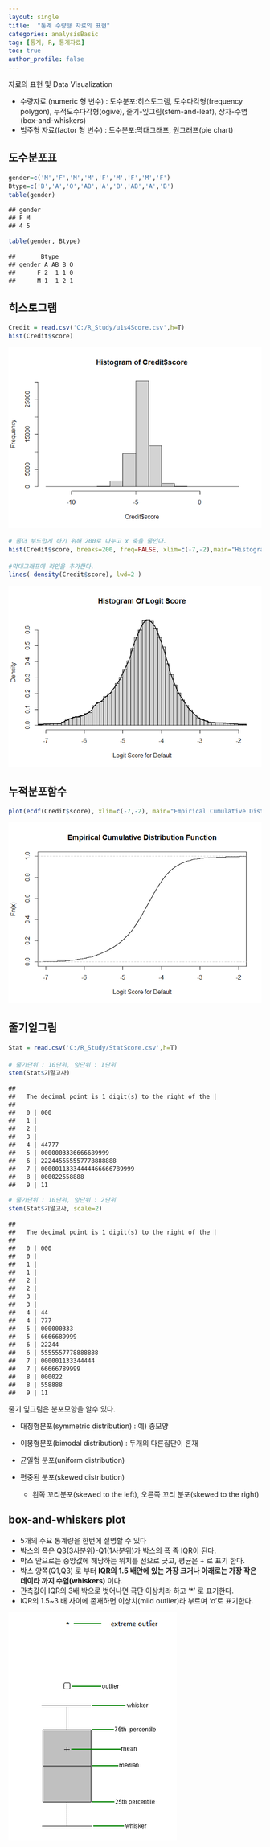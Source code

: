 ```yaml
---
layout: single
title:  "통계 수량형 자료의 표현"
categories: analysisBasic
tag: [통계, R, 통계자료]
toc: true
author_profile: false
---
```



자료의 표현 및 Data Visualization

-   수량자료 (numeric 형 변수) : 도수분포:히스토그램,
    도수다각형(frequency polygon), 누적도수다각형(ogive),
    줄기-잎그림(stem-and-leaf), 상자-수염(box-and-whiskers)
-   범주형 자료(factor 형 변수) : 도수분포:막대그래프, 원그래프(pie
    chart)

## 도수분포표

``` r
gender=c('M','F','M','M','F','M','F','M','F')
Btype=c('B','A','O','AB','A','B','AB','A','B')
table(gender)
```

    ## gender
    ## F M 
    ## 4 5

``` r
table(gender, Btype)
```

    ##       Btype
    ## gender A AB B O
    ##      F 2  1 1 0
    ##      M 1  1 2 1

## 히스토그램

``` r
Credit = read.csv('C:/R_Study/u1s4Score.csv',h=T)
hist(Credit$score)
```

![](../../images/2022-03-15-basicR-2/unnamed-chunk-2-1.png)<!-- -->

``` r
# 좀더 부드럽게 하기 위해 200로 나누고 x 축을 줄인다.
hist(Credit$score, breaks=200, freq=FALSE, xlim=c(-7,-2),main="Histogram Of Logit Score", xlab="Logit Score for Default")

#막대그래프에 라인을 추가한다.
lines( density(Credit$score), lwd=2 )
```

![](../../images/2022-03-15-basicR-2/unnamed-chunk-2-2.png)<!-- -->

## 누적분포함수

``` r
plot(ecdf(Credit$score), xlim=c(-7,-2), main="Empirical Cumulative Distribution Function", xlab="Logit Score for Default")
```

![](../../images/2022-03-15-basicR-2/unnamed-chunk-3-1.png)<!-- -->

## 줄기잎그림

``` r
Stat = read.csv('C:/R_Study/StatScore.csv',h=T)

# 줄기단위 : 10단위, 잎단위 : 1단위
stem(Stat$기말고사)  
```

    ## 
    ##   The decimal point is 1 digit(s) to the right of the |
    ## 
    ##   0 | 000
    ##   1 | 
    ##   2 | 
    ##   3 | 
    ##   4 | 44777
    ##   5 | 0000003336666689999
    ##   6 | 222445555557778888888
    ##   7 | 00000113334444466666789999
    ##   8 | 000022558888
    ##   9 | 11

``` r
# 줄기단위 : 10단위, 잎단위 : 2단위
stem(Stat$기말고사, scale=2)
```

    ## 
    ##   The decimal point is 1 digit(s) to the right of the |
    ## 
    ##   0 | 000
    ##   0 | 
    ##   1 | 
    ##   1 | 
    ##   2 | 
    ##   2 | 
    ##   3 | 
    ##   3 | 
    ##   4 | 44
    ##   4 | 777
    ##   5 | 000000333
    ##   5 | 6666689999
    ##   6 | 22244
    ##   6 | 5555557778888888
    ##   7 | 000001133344444
    ##   7 | 66666789999
    ##   8 | 000022
    ##   8 | 558888
    ##   9 | 11

줄기 잎그림은 분포모향을 알수 있다.

-   대칭형분포(symmetric distribution) : 예) 종모양

-   이봉형분포(bimodal distribution) : 두개의 다른집단이 혼재

-   균일형 분포(uniform distribution)

-   편중된 분포(skewed distribution)

    -   왼쪽 꼬리분포(skewed to the left), 오른쪽 꼬리 분포(skewed to
        the right)

## box-and-whiskers plot

* 5개의 주요 통계량을 한번에 설명할 수 있다
* 박스의 폭은 Q3(3사분위)-Q1(1사분위)가 박스의 폭 즉 IQR이 된다.
* 박스 안으로는 중앙값에 해당하는 위치를 선으로 긋고, 평균은 + 로 표기 한다.
* 박스 양쪽(Q1,Q3) 로 부터 **IQR의 1.5 배안에 있는 가장 크거나 아래로는 가장 작은 데이타 까지 수염(whiskers)** 이다.
* 관측값이 IQR의 3배 밖으로 벗어나면 극단 이상치라 하고 ‘*’ 로 표기한다.
* IQR의 1.5~3 배 사이에 존재하면 이상치(mild outlier)라 부르며 ‘o’로 표기한다.

![](../../images/2022-03-15-basicR-2/box-plot.png)<!-- -->